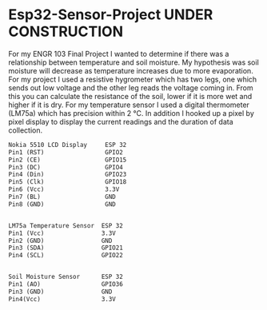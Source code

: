 # Esp32-Sensor-Project UNDER CONSTRUCTION
For my ENGR 103 Final Project I wanted to determine if there was a relationship between temperature and soil moisture. My hypothesis was soil moisture will decrease as temperature increases due to more evaporation. For my project I used a resistive hygrometer which has two legs, one which sends out low voltage and the other leg reads the voltage coming in. From this you can calculate the resistance of the soil, lower if it is more wet and higher if it is dry. For my temperature sensor I used a digital thermometer (LM75a) which has precision within 2 °C. In addition I hooked up a pixel by pixel display to display the current readings and the duration of data collection.


```markdown
Nokia 5510 LCD Display     ESP 32
Pin1 (RST)                 GPIO2
Pin2 (CE)                  GPIO15
Pin3 (DC)                  GPIO4
Pin4 (Din)                 GPIO23
Pin5 (Clk)                 GPIO18
Pin6 (Vcc)                 3.3V
Pin7 (BL)                  GND
Pin8 (GND)                 GND


LM75a Temperature Sensor  ESP 32
Pin1 (Vcc)                3.3V
Pin2 (GND)                GND
Pin3 (SDA)                GPIO21
Pin4 (SCL)                GPIO22


Soil Moisture Sensor      ESP 32
Pin1 (AO)                 GPIO36
Pin3 (GND)                GND
Pin4(Vcc)                 3.3V
```


